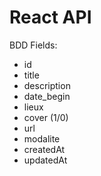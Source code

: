 # React API



BDD Fields:

* id
* title
* description
* date_begin
* lieux
* cover (1/0)
* url
* modalite
* createdAt
* updatedAt

